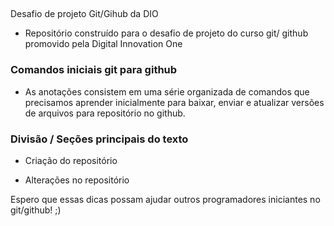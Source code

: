 ##
Desafio de projeto Git/Gihub da DIO 



- Repositório construído para o desafio de projeto do curso git/ github promovido pela Digital Innovation One 


### Comandos iniciais git para github  

 - As anotações consistem em uma série organizada de comandos que precisamos aprender inicialmente para baixar, enviar  e atualizar versões de arquivos para  repositório no github. 

 ### Divisão / Seções principais do texto

 - Criação do repositório 

 - Alterações no repositório  
 


Espero que essas dicas possam ajudar outros programadores iniciantes no git/github! ;)
